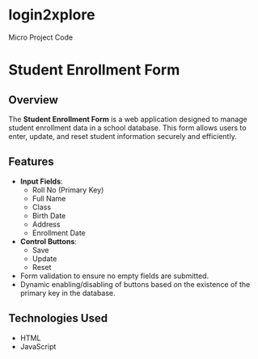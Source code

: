 # login2xplore
 Micro Project Code
 # Student Enrollment Form

## Overview

The **Student Enrollment Form** is a web application designed to manage student enrollment data in a school database. This form allows users to enter, update, and reset student information securely and efficiently.

## Features

- **Input Fields**: 
  - Roll No (Primary Key)
  - Full Name
  - Class
  - Birth Date
  - Address
  - Enrollment Date
- **Control Buttons**: 
  - Save
  - Update
  - Reset
- Form validation to ensure no empty fields are submitted.
- Dynamic enabling/disabling of buttons based on the existence of the primary key in the database.

## Technologies Used

- HTML
- JavaScript
